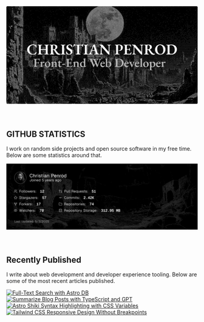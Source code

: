 
<picture>
  <source media="(prefers-color-scheme: dark)" srcset="assets/banner.dark.png?v=5cdc05f2-7f34-4ed5-ac64-ff2c10d77aaa" width="843px" />
  <source media="(prefers-color-scheme: light)" srcset="assets/banner.light.png?v=5cdc05f2-7f34-4ed5-ac64-ff2c10d77aaa" width="843px" />
  <img src="assets/banner.dark.png?v=5cdc05f2-7f34-4ed5-ac64-ff2c10d77aaa" alt="Banner" width="843px" />
</picture>
<br />
<br />
<br />
<h2>GITHUB STATISTICS</h2>
<p>I work on random side projects and open source software in my free time. Below are some statistics around that.</p>
<picture>
  <source media="(prefers-color-scheme: dark)" srcset="assets/statistics.dark.png?v=5cdc05f2-7f34-4ed5-ac64-ff2c10d77aaa" width="843px" />
  <source media="(prefers-color-scheme: light)" srcset="assets/statistics.light.png?v=5cdc05f2-7f34-4ed5-ac64-ff2c10d77aaa" width="843px" />
  <img src="assets/statistics.dark.png?v=5cdc05f2-7f34-4ed5-ac64-ff2c10d77aaa" alt="Github Statistics" width="843px" />
</picture>
<br />
<br />
<br />
<h2>Recently Published</h2>
<p>I write about web development and developer experience tooling. Below are some of the most recent articles published.</p>
<a href="https://christianpenrod.com/blog/full-text-search-with-astro-db"><img src="https://christianpenrod.com/blog/full-text-search-with-astro-db.png?v=5cdc05f2-7f34-4ed5-ac64-ff2c10d77aaa" alt="Full-Text Search with Astro DB" width="421px" /></a>
<a href="https://christianpenrod.com/blog/summarize-blog-posts-with-typescript-and-gpt"><img src="https://christianpenrod.com/blog/summarize-blog-posts-with-typescript-and-gpt.png?v=5cdc05f2-7f34-4ed5-ac64-ff2c10d77aaa" alt="Summarize Blog Posts with TypeScript and GPT" width="421px" /></a>
<a href="https://christianpenrod.com/blog/astro-shiki-syntax-highlighting-with-css-variables"><img src="https://christianpenrod.com/blog/astro-shiki-syntax-highlighting-with-css-variables.png?v=5cdc05f2-7f34-4ed5-ac64-ff2c10d77aaa" alt="Astro Shiki Syntax Highlighting with CSS Variables" width="421px" /></a>
<a href="https://christianpenrod.com/blog/tailwindcss-responsive-design-without-breakpoints"><img src="https://christianpenrod.com/blog/tailwindcss-responsive-design-without-breakpoints.png?v=5cdc05f2-7f34-4ed5-ac64-ff2c10d77aaa" alt="Tailwind CSS Responsive Design Without Breakpoints" width="421px" /></a>

